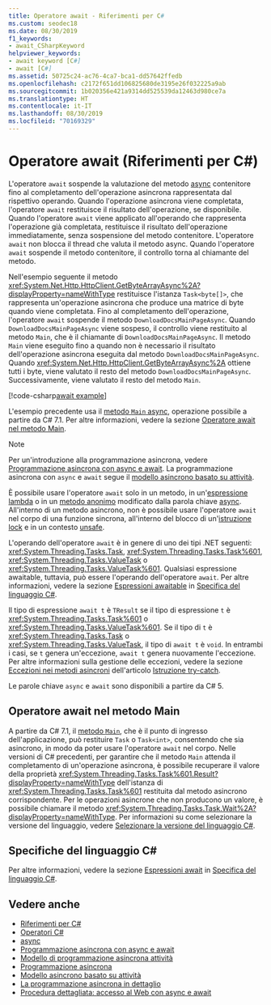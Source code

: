 ```yaml
---
title: Operatore await - Riferimenti per C#
ms.custom: seodec18
ms.date: 08/30/2019
f1_keywords:
- await_CSharpKeyword
helpviewer_keywords:
- await keyword [C#]
- await [C#]
ms.assetid: 50725c24-ac76-4ca7-bca1-dd57642ffedb
ms.openlocfilehash: c2172f651dd106825680de3195e26f032225a9ab
ms.sourcegitcommit: 1b020356e421a9314dd525539da12463d980ce7a
ms.translationtype: HT
ms.contentlocale: it-IT
ms.lasthandoff: 08/30/2019
ms.locfileid: "70169329"
---
```

# <a name="await-operator-c-reference"></a>Operatore await (Riferimenti per C#)

L'operatore `await` sospende la valutazione del metodo [async](../keywords/async.md) contenitore fino al completamento dell'operazione asincrona rappresentata dal rispettivo operando. Quando l'operazione asincrona viene completata, l'operatore `await` restituisce il risultato dell'operazione, se disponibile. Quando l'operatore `await` viene applicato all'operando che rappresenta l'operazione già completata, restituisce il risultato dell'operazione immediatamente, senza sospensione del metodo contenitore. L'operatore `await` non blocca il thread che valuta il metodo async. Quando l'operatore `await` sospende il metodo contenitore, il controllo torna al chiamante del metodo.

Nell'esempio seguente il metodo <xref:System.Net.Http.HttpClient.GetByteArrayAsync%2A?displayProperty=nameWithType> restituisce l'istanza `Task<byte[]>`, che rappresenta un'operazione asincrona che produce una matrice di byte quando viene completata. Fino al completamento dell'operazione, l'operatore `await` sospende il metodo `DownloadDocsMainPageAsync`. Quando `DownloadDocsMainPageAsync` viene sospeso, il controllo viene restituito al metodo `Main`, che è il chiamante di `DownloadDocsMainPageAsync`. Il metodo `Main` viene eseguito fino a quando non è necessario il risultato dell'operazione asincrona eseguita dal metodo `DownloadDocsMainPageAsync`. Quando <xref:System.Net.Http.HttpClient.GetByteArrayAsync%2A> ottiene tutti i byte, viene valutato il resto del metodo `DownloadDocsMainPageAsync`. Successivamente, viene valutato il resto del metodo `Main`.

[!code-csharp[await example](~/samples/csharp/language-reference/operators/AwaitOperator.cs)]

L'esempio precedente usa il [metodo `Main` async](../../programming-guide/main-and-command-args/index.md), operazione possibile a partire da C# 7.1. Per altre informazioni, vedere la sezione [Operatore await nel metodo Main](#await-operator-in-the-main-method).

> [!NOTE]
> Per un'introduzione alla programmazione asincrona, vedere [Programmazione asincrona con async e await](../../programming-guide/concepts/async/index.md). La programmazione asincrona con `async` e `await` segue il [modello asincrono basato su attività](../../../standard/asynchronous-programming-patterns/task-based-asynchronous-pattern-tap.md).

È possibile usare l'operatore `await` solo in un metodo, in un'[espressione lambda](../../programming-guide/statements-expressions-operators/lambda-expressions.md) o in un [metodo anonimo](delegate-operator.md) modificato dalla parola chiave [async](../keywords/async.md). All'interno di un metodo asincrono, non è possibile usare l'operatore `await` nel corpo di una funzione sincrona, all'interno del blocco di un'[istruzione lock](../keywords/lock-statement.md) e in un contesto [unsafe](../keywords/unsafe.md).
  
L'operando dell'operatore `await` è in genere di uno dei tipi .NET seguenti: <xref:System.Threading.Tasks.Task>, <xref:System.Threading.Tasks.Task%601>, <xref:System.Threading.Tasks.ValueTask> o <xref:System.Threading.Tasks.ValueTask%601>. Qualsiasi espressione awaitable, tuttavia, può essere l'operando dell'operatore `await`. Per altre informazioni, vedere la sezione [Espressioni awaitable](~/_csharplang/spec/expressions.md#awaitable-expressions) in [Specifica del linguaggio C#](~/_csharplang/spec/introduction.md).

Il tipo di espressione `await t` è `TResult` se il tipo di espressione `t` è <xref:System.Threading.Tasks.Task%601> o <xref:System.Threading.Tasks.ValueTask%601>. Se il tipo di `t` è <xref:System.Threading.Tasks.Task> o <xref:System.Threading.Tasks.ValueTask>, il tipo di `await t` è `void`. In entrambi i casi, se `t` genera un'eccezione, `await t` genera nuovamente l'eccezione. Per altre informazioni sulla gestione delle eccezioni, vedere la sezione [Eccezioni nei metodi asincroni](../keywords/try-catch.md#exceptions-in-async-methods) dell'articolo [Istruzione try-catch](../keywords/try-catch.md).

Le parole chiave `async` e `await` sono disponibili a partire da C# 5.

## <a name="await-operator-in-the-main-method"></a>Operatore await nel metodo Main

A partire da C# 7.1, il [metodo `Main`](../../programming-guide/main-and-command-args/index.md), che è il punto di ingresso dell'applicazione, può restituire `Task` o `Task<int>`, consentendo che sia asincrono, in modo da poter usare l'operatore `await` nel corpo. Nelle versioni di C# precedenti, per garantire che il metodo `Main` attenda il completamento di un'operazione asincrona, è possibile recuperare il valore della proprietà <xref:System.Threading.Tasks.Task%601.Result?displayProperty=nameWithType> dell'istanza di <xref:System.Threading.Tasks.Task%601> restituita dal metodo asincrono corrispondente. Per le operazioni asincrone che non producono un valore, è possibile chiamare il metodo <xref:System.Threading.Tasks.Task.Wait%2A?displayProperty=nameWithType>. Per informazioni su come selezionare la versione del linguaggio, vedere [Selezionare la versione del linguaggio C#](../configure-language-version.md).

## <a name="c-language-specification"></a>Specifiche del linguaggio C#

Per altre informazioni, vedere la sezione [Espressioni await](~/_csharplang/spec/expressions.md#await-expressions) in [Specifica del linguaggio C#](~/_csharplang/spec/introduction.md).

## <a name="see-also"></a>Vedere anche

- [Riferimenti per C#](../index.md)
- [Operatori C#](index.md)
- [async](../keywords/async.md)
- [Programmazione asincrona con async e await](../../programming-guide/concepts/async/index.md)
- [Modello di programmazione asincrona attività](../../programming-guide/concepts/async/task-asynchronous-programming-model.md)
- [Programmazione asincrona](../../async.md)
- [Modello asincrono basato su attività](../../../standard/asynchronous-programming-patterns/task-based-asynchronous-pattern-tap.md)
- [La programmazione asincrona in dettaglio](../../../standard/async-in-depth.md)
- [Procedura dettagliata: accesso al Web con async e await](../../programming-guide/concepts/async/walkthrough-accessing-the-web-by-using-async-and-await.md)
